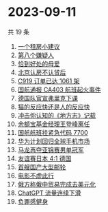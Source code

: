 # 2023-09-11

共 19 条

<!-- BEGIN ZHIHUSEARCH -->
<!-- 最后更新时间 Mon Sep 11 2023 20:22:11 GMT+0800 (China Standard Time) -->
1. [一个租房小建议](https://www.zhihu.com/search?q=一个租房小建议)
1. [第八个嫌疑人](https://www.zhihu.com/search?q=第八个嫌疑人)
1. [恰到好处的母爱](https://www.zhihu.com/search?q=恰到好处的母爱)
1. [北京认房不认贷后](https://www.zhihu.com/search?q=北京认房不认贷后)
1. [C919 订单已达 1061 架](https://www.zhihu.com/search?q=C919%20订单已达%201061%20架)
1. [国航通报 CA403 航班起火事件](https://www.zhihu.com/search?q=国航通报%20CA403%20航班起火事件)
1. [德国队官宣弗里克下课](https://www.zhihu.com/search?q=德国队官宣弗里克下课)
1. [猫的反应快还是人的反应快](https://www.zhihu.com/search?q=猫的反应快还是人的反应快)
1. [冲击你认知的《地方志》记载](https://www.zhihu.com/search?q=冲击你认知的《地方志》记载)
1. [余额宝基金经理王登峰离任](https://www.zhihu.com/search?q=余额宝基金经理王登峰离任)
1. [国航航班挂紧急代码 7700](https://www.zhihu.com/search?q=国航航班挂紧急代码%207700)
1. [华为计划回归全球手机市场](https://www.zhihu.com/search?q=华为计划回归全球手机市场)
1. [马龙再夺亚锦赛男单冠军](https://www.zhihu.com/search?q=马龙再夺亚锦赛男单冠军)
1. [友谊赛日本 4:1 德国](https://www.zhihu.com/search?q=友谊赛日本%204:1%20德国)
1. [首艘国产大型邮轮](https://www.zhihu.com/search?q=首艘国产大型邮轮)
1. [电影不虚此行](https://www.zhihu.com/search?q=电影不虚此行)
1. [俄方称俄中贸易完成去美元化](https://www.zhihu.com/search?q=俄方称俄中贸易完成去美元化)
1. [ChatGPT 流量连续下滑](https://www.zhihu.com/search?q=ChatGPT%20流量连续下滑)
1. [负罪感健身](https://www.zhihu.com/search?q=负罪感健身)
<!-- END ZHIHUSEARCH -->
